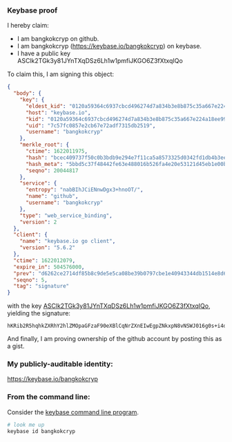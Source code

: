 ### Keybase proof

I hereby claim:

  * I am bangkokcryp on github.
  * I am bangkokcryp (https://keybase.io/bangkokcryp) on keybase.
  * I have a public key ASClk2TGk3y81JYnTXqDSz6Lh1w1pmfiJKGO6Z3fXtxqIQo

To claim this, I am signing this object:

```json
{
  "body": {
    "key": {
      "eldest_kid": "0120a59364c6937cbcd496274d7a834b3e8b875c35a667e224a18ee99ddf5edc6a210a",
      "host": "keybase.io",
      "kid": "0120a59364c6937cbcd496274d7a834b3e8b875c35a667e224a18ee99ddf5edc6a210a",
      "uid": "7c57fc0857e2cb67e72adf7315db2519",
      "username": "bangkokcryp"
    },
    "merkle_root": {
      "ctime": 1622011975,
      "hash": "bcec409737f50c0b3bdb9e294e7f11ca5a8573325d0342fd1db4b3ee33d47ca82d51103bae133becef4d58e19c30a8feaf00fcaffd2610b9365418a9c4c2ff23",
      "hash_meta": "5bbd5c37f48442fe63e488016b526fa4e20e53121d45eb1e00bc32cd3d14deea",
      "seqno": 20044817
    },
    "service": {
      "entropy": "nabBIhJCiENnwDgx3+hnoOT/",
      "name": "github",
      "username": "bangkokcryp"
    },
    "type": "web_service_binding",
    "version": 2
  },
  "client": {
    "name": "keybase.io go client",
    "version": "5.6.2"
  },
  "ctime": 1622012079,
  "expire_in": 504576000,
  "prev": "d6262ce2714df85b8c9de5e5ca08be39b0797cbe1e40943344db1514e8d6fe1f",
  "seqno": 5,
  "tag": "signature"
}
```

with the key [ASClk2TGk3y81JYnTXqDSz6Lh1w1pmfiJKGO6Z3fXtxqIQo](https://keybase.io/bangkokcryp), yielding the signature:

```
hKRib2R5hqhkZXRhY2hlZMOpaGFzaF90eXBlCqNrZXnEIwEgpZNkxpN8vNSWJ016g0s+i4dcNaZn4iShjumd317caiEKp3BheWxvYWTESpcCBcQg1iYs4nFN+FuMneXlygi+ObB5fL4eQJQzRNsVFOjW/h/EID/ACQ4feQT9f5vM+U4rcDj8f/2mDgoiECFHj+/nqThWAgHCo3NpZ8RArEIYPHdVxtA5jB9NZpsUQZS53OkgTXATSMl0Tf76jrCMAjEekS66WvGAr9altRxiMDz08ida8XNNy9LwbdM3CqhzaWdfdHlwZSCkaGFzaIKkdHlwZQildmFsdWXEIIAW+g8unkG4PbKE9i0XesXsODpECkPpT4PV8W8JXTC8o3RhZ80CAqd2ZXJzaW9uAQ==

```

And finally, I am proving ownership of the github account by posting this as a gist.

### My publicly-auditable identity:

https://keybase.io/bangkokcryp

### From the command line:

Consider the [keybase command line program](https://keybase.io/download).

```bash
# look me up
keybase id bangkokcryp
```
